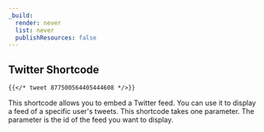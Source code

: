 ```yaml
---
_build:
  render: never
  list: never
  publishResources: false
---
```


## Twitter Shortcode

```md
{{</* tweet 877500564405444608 */>}}
```

This shortcode allows you to embed a Twitter feed. You can use it to display a feed of a specific user's tweets. This shortcode takes one parameter. The parameter is the id of the feed you want to display.
